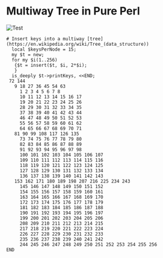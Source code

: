 # Multiway Tree in Pure Perl

![Test](https://github.com/philiprbrenan/TreeMulti/workflows/Test/badge.svg)

    # Insert keys into a multiway [tree](https://en.wikipedia.org/wiki/Tree_(data_structure)) 
      local $keysPerNode = 15;
      my $t = new;
      for my $i(1..256)
       {$t = insert($t, $i, 2*$i);
       }
      is_deeply $t->printKeys, <<END;
     72 144
       9 18 27 36 45 54 63
         1 2 3 4 5 6 7 8
         10 11 12 13 14 15 16 17
         19 20 21 22 23 24 25 26
         28 29 30 31 32 33 34 35
         37 38 39 40 41 42 43 44
         46 47 48 49 50 51 52 53
         55 56 57 58 59 60 61 62
         64 65 66 67 68 69 70 71
       81 90 99 108 117 126 135
         73 74 75 76 77 78 79 80
         82 83 84 85 86 87 88 89
         91 92 93 94 95 96 97 98
         100 101 102 103 104 105 106 107
         109 110 111 112 113 114 115 116
         118 119 120 121 122 123 124 125
         127 128 129 130 131 132 133 134
         136 137 138 139 140 141 142 143
       153 162 171 180 189 198 207 216 225 234 243
         145 146 147 148 149 150 151 152
         154 155 156 157 158 159 160 161
         163 164 165 166 167 168 169 170
         172 173 174 175 176 177 178 179
         181 182 183 184 185 186 187 188
         190 191 192 193 194 195 196 197
         199 200 201 202 203 204 205 206
         208 209 210 211 212 213 214 215
         217 218 219 220 221 222 223 224
         226 227 228 229 230 231 232 233
         235 236 237 238 239 240 241 242
         244 245 246 247 248 249 250 251 252 253 254 255 256
    END
